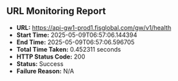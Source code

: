 ## URL Monitoring Report

- **URL:** https://api-gw1-prod1.fisglobal.com/gw/v1/health
- **Start Time:** 2025-05-09T06:57:06.144394
- **End Time:** 2025-05-09T06:57:06.596705
- **Total Time Taken:** 0.452311 seconds
- **HTTP Status Code:** 200
- **Status:** Success
- **Failure Reason:** N/A
